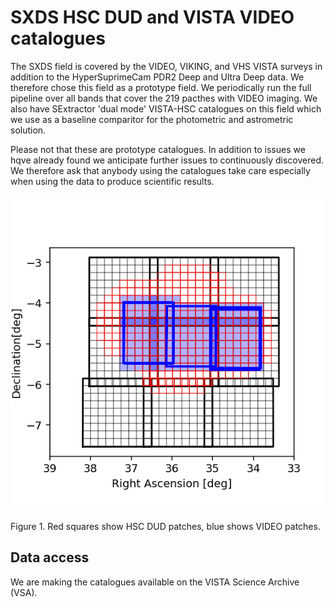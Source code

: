 # SXDS HSC DUD and VISTA VIDEO catalogues

The SXDS field is covered by the VIDEO, VIKING, and VHS VISTA surveys in addition to the HyperSuprimeCam PDR2 Deep and Ultra Deep data. 
We therefore chose this field as a prototype field. 
We periodically run the full pipeline over all bands that cover the 219 pacthes with VIDEO imaging.
We also have SExtractor 'dual mode' VISTA-HSC catalogues on this field which we use as a baseline comparitor for the photometric and astrometric solution.

Please not that these are prototype catalogues. In addition to issues we hqve already found we anticipate further issues to continuously discovered.
We therefore ask that anybody using the catalogues take care especially when using the data to produce scientific results.

![SXDS VIDEO coverage](./figs/sxds_VIDEO_patches.png "SXDS VIDEO coverage")

Figure 1. Red squares show HSC DUD patches, blue shows VIDEO patches.

## Data access

We are making the catalogues available on the VISTA Science Archive (VSA).





